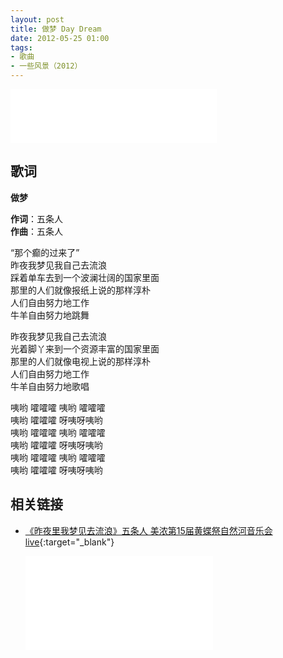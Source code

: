 ```yaml
---
layout: post
title: 做梦 Day Dream
date: 2012-05-25 01:00
tags:
- 歌曲
- 一些风景（2012）
---
```


<iframe frameborder="no" border="0" marginwidth="0" marginheight="0" width=330 height=86 src="//music.163.com/outchain/player?type=2&id=28587863&auto=1&height=66"></iframe>

## 歌词

**做梦**

**作词**：五条人  
**作曲**：五条人

“那个癫的过来了”  
昨夜我梦见我自己去流浪  
踩着单车去到一个波澜壮阔的国家里面  
那里的人们就像报纸上说的那样淳朴  
人们自由努力地工作  
牛羊自由努力地跳舞

昨夜我梦见我自己去流浪  
光着脚丫来到一个资源丰富的国家里面  
那里的人们就像电视上说的那样淳朴  
人们自由努力地工作  
牛羊自由努力地歌唱

咦哟 嚯嚯嚯 咦哟 嚯嚯嚯  
咦哟 嚯嚯嚯 呀咦呀咦哟  
咦哟 嚯嚯嚯 咦哟 嚯嚯嚯  
咦哟 嚯嚯嚯 呀咦呀咦哟  
咦哟 嚯嚯嚯 咦哟 嚯嚯嚯  
咦哟 嚯嚯嚯 呀咦呀咦哟

## 相关链接

* [《昨夜里我梦见去流浪》五条人 美浓第15届黄蝶祭自然河音乐会live](https://www.bilibili.com/video/BV1Gk4y1m71M/){:target="_blank"}
  
  <div class="iframe-container"><iframe class="responsive-iframe" src="//player.bilibili.com/player.html?aid=754022667&bvid=BV1Gk4y1m71M&cid=218616241&page=1"  frameborder="no" allowfullscreen="true"></iframe></div>
